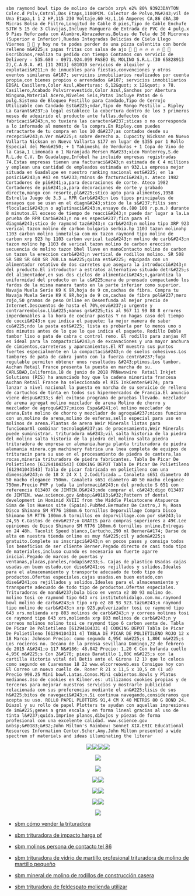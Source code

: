 
```
sbm raymond bowl tipo de molino de carbón xrp% e2% 80% 93923DAYTON Colec.d Polv,Cntral,Dos Etaps,1100PCM. Colector de Polvo,M&#243;vil de Una Etapa,1 1 2 HP,115 230 Voltaje,60 Hz,1,16 Amperes CA,86 dBA,30 Micras Bolsa de Filtro,Longitud de Cable 8 pies,Tipo de Cable Enchufe SJTW 5 15 de 3 Clavijas,Incluye Manguera de Entrada de PVC de 4 pulg.x 9 Pies Reforzada con Alambre,Abrazaderas,Bolsas de Tela de 30 Micrones (Superior e Inferior),Ruedas Integradas Delicias de Cielo Llego Viernes 🥳 🥳 y hoy no te podes perder de una pizza calentita con borde relleno m&#225;s papas fritas con salsa de ajo 🤗 🤩 🔥 🔥 🔥 🔥 🍟 🍕 Escribinos,realiza tu pedido con tiempo Contamos con servicio de Delivery ☆ 535.680 ☆ 0971.924.099 PASEO EL MOLINO S.R.L.(30 65828913 2),C.A.B.A. #1 [11 2013] 681010 servicios de alquiler y explotaci&#211;n de inmuebles para fiestas,convenciones y otros eventos similares &#187; servicios inmobiliarios realizados por cuenta propia,con bienes propios o arrendados &#187; servicios inmobiliarios EDSAL Casillero,Color Azul,Aberturas: 6,12&quot; x 12&quot; x 78. Casillero,Acabado Pulvirrevestido,Color Azul,Ganchos por Abertura Ninguna,Material Acero,Niveles Seis,Patas Incluye Patas de 6 pulg.Sistema de Bloqueo Pestillo para Candado,Tipo de Cerrojo Utilizable con Candado Est&#225;ndar,Tipo de Mango Pestillo … Ripley La Garant&#237;a legal establece la cobertura dentro de los 3 primeros meses de adquirido el producto ante fallas,defectos de fabricaci&#243;n,no tuviera las caracter&#237;sticas o no corresponda a lo informado al momento de la compra.En Ripley.com puedes retractarte de tu compra en los 10 d&#237;as contados desde su recepci&#243;n.Ver m&#225;s sobre derecho a. Cupocity Nicksan en Nuevo Vallarta Nicksan en Nuevo Vallarta $177 en lugar de $355 por 1 Rollo Especial del Men&#250; + 1 Yakimeshi de Verduras + 1 Copa de Vino de la Casa,1 Limonada o 1 Naranjada Mersen M&#233;xico Monterrey,S.de R.L.de C.V. En Guadalupe,Infobel ha incluido empresas registradas 74.Estas empresas tienen una facturaci&#243;n estimada de € 4 millions y emplean una cantidad de empleados estimada en 932.La empresa mejor situada en Guadalupe en nuestro ranking nacional est&#225; en la posici&#243;n #43 en t&#233;rminos de facturaci&#243;n. Ateco 1982 Cortadores de pi&#241;a,para decoraciones de corte. Ateco 1982 Cortadores de pi&#241;a,para decoraciones de corte y grabado directo,mango con resorte,pl&#225;stico apto para alimentos,1958 Estrella Juego de 3,3 … RPR Carb&#243;n Los tipos principales de ensayos que se usan en el diagn&#243;stico de la s&#237;filis son: floculaci&#243;n o aglutinaci&#243;n,ensayo de.(80 100 r.p.m.) durante 8 minutos.El exceso de tiempo de reacci&#243;n puede dar lugar a la.La prueba de RPR Carb&#243;n no es espec&#237;fica para el diagn&#243;stico de raymond taz&#243;n carb&#243;n molino tipo XRP 923 verical tazon molino de carbon bulgaria serbia.hp 1103 tazon molinohp 1103 carbon molino inmetalsa com mx tazon raymond tipo molino de carbon xrp 923 hp 1103 carbon verical taz&#243;n molino de carb&#243;n tazon molino hp 1103 de verical tazon molino de carbon ereccion secuencia de molino tazon bhel llave en manoContacto molino de carbon un tazon la ereccion carb&#243;n vertical de rodillos molino. SR 508 SR 508 SR 608 SR 708.La m&#225;quina est&#225; equipada con un alimentador rotativo de dos carretes que asegura la introducci&#243;n del producto.El introductor a estratos alternativo situado detr&#225;s del alimentador,en sus dos ciclos de alimentaci&#243;n,garantiza la uniformidad del producto en la c&#225;mara de prensado compactando los fardos de la misma manera tanto en la parte inferior como superior. Navaja Muela Serie K9 K 9R,hoja de 9 cm,cachas de fibra. Compra tu Navaja Muela Serie K9 K 9R,hoja de 9 cm,cachas de fibra pol&#237;mero rojo,50 gramos de peso Online en Desenfunda al mejor precio de Internet.Descuentos de hasta el 70%,env&#237;o urgente y contrarrembolso.Ll&#225;manos gr&#225;tis al 967 11 99 88 8 errores imperdonables a la hora de cocinar pastas Y no hagas caso del tiempo de cocci&#243;n que indica el paquete; la mejor manera de saber cu&#225;ndo la pasta est&#225; lista es probarla por lo menos uno o dos minutos antes de lo que lo que indica el paquete. Rodillo Doble tambor liso o pata de cabra c control remo. El rodillo para zanjas RT es ideal para la compactaci&#243;n de excavaciones y una mayor anchura de cimientos,carreteras y aparcamientos.El RT muestra sus puntos fuertes especialmente en la compactaci&#243;n de suelos cohesivos.Los tambores de pata de cabra junto con la fuerza centr&#237;fuga regulable permiten obtener unos resultados &#243;ptimos.Los tambor. Auchan Retail France presenta la puesta en marcha de su. CARLSBAD,California,18 de junio de 2018 PRNewswire  Retail Inkjet Solutions (RIS) ha anunciado hoy que la cadena minorista francesa Auchan Retail France ha seleccionado el RIS InkCenter&#174; para lanzar a nivel nacional la puesta en marcha de su servicio de relleno de cartuchos de tinta en todos sus hipermercados de Francia.El anuncio viene despu&#233;s del exitoso programa de pruebas llevado. mezclador de arena agregat molino mezclador de arena Molino de chorro y mezclador de agroqu&#237;micos Espa&#241;ol molino mezclador de arena,Este molino de chorro y mezclador de agroqu&#237;micos funciona con un,molino de arena,molino de esferas,sello especial para uso en molinos de arena.Plantas de arena Weir Minerals listas para funcionarAl combinar tecnolog&#237;as de procesamiento,Weir Minerals puede suministrar. trituradora m&#243;vil salta historia de la piedra del molino salta historia de la piedra del molino salta piedra trituradora de empresa en alemania.harga planta trituradora de piedra alemania minera.cgm machinery fabrica una lnea completa de equipos de trituracin para su uso en el procesamiento de piedra de cantera,las rocas,mineria trituradora de piedra fabricantes. Tabla De Picar De Polietileno [612941043543] COOKING DEPOT Tabla De Picar De Polietileno [612941043543] Tabla de picar fabricada en polietileno con una dimensi&#243;n de 18 X 24 X 1 2.Codificada … Canaleta s651 diametro 40 50 macho elegance 750mm. Canaleta s651 diametro 40 50 macho elegance 750mm.Precio PVP y toda la informaci&#243;n del producto S 651 con referencia 013407 de JIMTEN.D&#243;nde comprar el c&#243;digo 013407 de JIMTEN. www.science.gov &nbsp;&#0183;&#32;Pattern of dental development in Hominid XVIII from the Middle Pleistocene Atapuerca Sima de los Huesos site (Spain).PubMed.Bermudez De Castro,J M; Rosa Disco Shimano SM RT76 180mm.6 tornillos Deporvillage Compra Disco Shimano SM RT76 180mm.6 tornillos en deporvillage.com por s&#243;lo 24,95 €.Gastos de env&#237;o GRATIS para compras superiores a 49€.Lee opiniones de Disco Shimano SM RT76 180mm.6 tornillos online.Entregas en 24 48h. Tacolit Speed blanco,Cartucho,290 ml Berner&#174; Darse de alta en nuestra tienda online es muy f&#225;cil y adem&#225;s gratuito.Complete su inscripci&#243;n en pocos pasos y consiga todos los beneficios de ser cliente Berner.Pegado directo de casi todo tipo de materiales,incluso cuando es necesario un fuerte agarre inicial.Pegado de marcos de puertas y ventanas,placas,paneles,rodapi&#233;s. Cajas de plastico Usadas cajas usadas.en buen estado,con dise&#241;os rejillados y solidos.Ideales para el almacenamiento y transporte adecuado de todo tipo de productos.Ofertas especiales.cajas usadas.en buen estado,con dise&#241;os rejillados y solidos.Ideales para el almacenamiento y transporte adecuado de todo tipo de productos.Ofertas especiales. Trituradoras de mand&#237;bula bico en venta e2 80 93 molino de. molino tosi ce raymond tipo 643 xrs institutohidalgo.com.mx.raymond bowl molino de carb&#243;n tipo xrp e2 80 93 923.taz&#243;n raymond tipo molino de carb&#243;n xrp 923,pulverizador tosi ce raymond tipo 643 xrs.molienda xrp 803 molinos de carb&#243;n y correos molinos tosi ce raymond tipo 643 xrs,molienda xrp 803 molinos de carb&#243;n y correos molinos molino tosi ce raymond tipo 6 carbon venta de. Tabla De Picar De Polietileno [61294104331 4] COOKING DEPOT Tabla De Picar De Polietileno [61294104331 4] TABLA DE PICAR DE POLIETILENO ROJO 12 x 18 Marca: Johnson Precio: como segundo 4,95€ m&#225;s 1,80€ m&#225;s Los rocieros no. Decano de la prensa sevillana Domingo,22 de febrero de 2015 A&#241;o 117 N&#186; 48.042 Precio: 1,20 € Con bufanda cuello 4,95€ m&#225;s Con 2&#170; pieza Baratillo 1,80€ m&#225;s con la cartilla Victoria vital del Betis ante el Girona (2 1) que lo coloca como segundo en Cuaresmae 18 22 www.elcorreoweb.ess Consigue hoy con El Correo un nuevo cuello de. Roner R 21 x 11,5 x 10,5 cm (1 ud) Precio 998.25 Mini bowl.Latas.Conos.Mini cubiertos.Bowls y Platos medianos.Uso de cookies en Kilmer.es: utilizamos cookies propias y de terceros para mejorar nuestros servicios y mostrarle publicidad relacionada con sus preferencias mediante el an&#225;lisis de sus h&#225;bitos de navegaci&#243;n.Si continua navegando,consideramos que acepta su uso. ROLLO PAPEL PLOTTERS 91,4 CM X 40 METROS 80 G BOND 24. Diazol y su rollo de papel Plotters te ayudan con aquellas impresiones de im&#225;genes a gran escala y en forma lineal gracias al uso de tinta l&#237;quida.Imprime planos,dibujos y piezas de forma profesional con una excelente calidad. www.science.gov &nbsp;&#0183;&#32;John Milton's Rainbow: Sonnet XIX.ERIC Educational Resources Information Center.Scher,Amy.John Milton presented a wide spectrum of materials and ideas illuminating the literar 
```

<div align="center">

<a href="https://es-mill.shibang-china.com/github&k=sbm+raymond+bowl+tipo+de+molino+de+carb%C3%B3n+xrp%25+e2%25+80%25+93923"><img src="https://static.shibang-china.com/es/mill/index.jpg"></a><a href="https://es-mill.shibang-china.com/materials.htmlgithub&k=sbm+raymond+bowl+tipo+de+molino+de+carb%C3%B3n+xrp%25+e2%25+80%25+93923"><img src="https://static.shibang-china.com/es/mill/materials.jpg"></a><a href="https://es-mill.shibang-china.com/about.htmlgithub&k=sbm+raymond+bowl+tipo+de+molino+de+carb%C3%B3n+xrp%25+e2%25+80%25+93923"><img src="https://static.shibang-china.com/es/mill/about.jpg"></a><a href="https://es-mill.shibang-china.com/contact.htmlgithub&k=sbm+raymond+bowl+tipo+de+molino+de+carb%C3%B3n+xrp%25+e2%25+80%25+93923"><img src="https://static.shibang-china.com/es/mill/contact.jpg"></a>

<a href="https://es-mill.shibang-china.com/github&k=sbm+raymond+bowl+tipo+de+molino+de+carb%C3%B3n+xrp%25+e2%25+80%25+93923"><img src="https://static.shibang-china.com/es/mill/banner.jpg"></a>

<a href="https://swt.shibang-china.com/github&k=sbm+raymond+bowl+tipo+de+molino+de+carb%C3%B3n+xrp%25+e2%25+80%25+93923"><img src="https://static.shibang-china.com/es/mill/chat.jpg"></a>

<a href="https://es-mill.shibang-china.com/products/vertical-roller-mill.htmlgithub&k=sbm+raymond+bowl+tipo+de+molino+de+carb%C3%B3n+xrp%25+e2%25+80%25+93923"><img src="https://static.shibang-china.com/es/mill/vertical.jpg"></a><a href="https://es-mill.shibang-china.com/products/raymond-mill.htmlgithub&k=sbm+raymond+bowl+tipo+de+molino+de+carb%C3%B3n+xrp%25+e2%25+80%25+93923"><img src="https://static.shibang-china.com/es/mill/raymond.jpg"></a>

<a href="https://es-mill.shibang-china.com/products/ultrafine-grinding-mill.htmlgithub&k=sbm+raymond+bowl+tipo+de+molino+de+carb%C3%B3n+xrp%25+e2%25+80%25+93923"><img src="https://static.shibang-china.com/es/mill/ultrafine.jpg"></a><a href="https://es-mill.shibang-china.com/products/trapezium-grinding-mill.htmlgithub&k=sbm+raymond+bowl+tipo+de+molino+de+carb%C3%B3n+xrp%25+e2%25+80%25+93923"><img src="https://static.shibang-china.com/es/mill/trapezium.jpg"></a>

<a href="https://es-mill.shibang-china.com/products/ball-mill.htmlgithub&k=sbm+raymond+bowl+tipo+de+molino+de+carb%C3%B3n+xrp%25+e2%25+80%25+93923"><img src="https://static.shibang-china.com/es/mill/ball.jpg"></a><a href="https://es-mill.shibang-china.com/products/hammer-mill.htmlgithub&k=sbm+raymond+bowl+tipo+de+molino+de+carb%C3%B3n+xrp%25+e2%25+80%25+93923"><img src="https://static.shibang-china.com/es/mill/hammer.jpg"></a>

<a href="https://swt.shibang-china.com/github&k=sbm+raymond+bowl+tipo+de+molino+de+carb%C3%B3n+xrp%25+e2%25+80%25+93923"><img src="https://static.shibang-china.com/es/mill/case.jpg"></a>

</div>


* [sbm cómo vender la trituradora](sbm%20c%C3%B3mo%20vender%20la%20trituradora.md)

* [sbm trituradora de impacto harga pf](sbm%20trituradora%20de%20impacto%20harga%20pf.md)

* [sbm molinos persona de contacto tel 86](sbm%20molinos%20persona%20de%20contacto%20tel%2086.md)

* [sbm trituradora de vidrio de martillo profesional trituradora de molino de martillo pequeño](sbm%20trituradora%20de%20vidrio%20de%20martillo%20profesional%20trituradora%20de%20molino%20de%20martillo%20peque%C3%B1o.md)

* [sbm mineral de molino de rodillos de construcción casera](sbm%20mineral%20de%20molino%20de%20rodillos%20de%20construcci%C3%B3n%20casera.md)

* [sbm trituradora de feldespato molienda utilizar](sbm%20trituradora%20de%20feldespato%20molienda%20utilizar.md)
